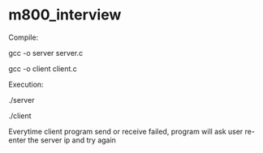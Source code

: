 # m800_interview
Compile:
  
  gcc -o server server.c
  
  gcc -o client client.c
  
  
Execution:
  
  ./server
  
  ./client
  
Everytime client program send or receive failed, program will ask user re-enter the server ip and try again
